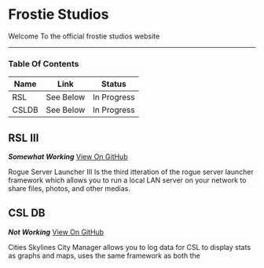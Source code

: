 # Frostie Studios
Welcome To the official frostie studios website

---
### Table Of Contents

| Name | Link | Status |
|-|-|-|
|RSL| See Below | In Progress |
|CSLDB| See Below | In Progress |

## RSL III
**_Somewhat Working_**
[View On GitHub](https://github.com/frostiestudios/CSLDB)

Rogue Server Launcher III Is the third itteration of the rogue server launcher framework which allows you to run a local LAN server on your network to share files, photos, and other medias.

## CSL DB
**_Not Working_**
[View On GitHub](https://github.com/frostiestudios/CSLDB)

Cities Skylines City Manager allows you to log data for CSL to display stats as graphs and maps, uses the same framework as both the 
